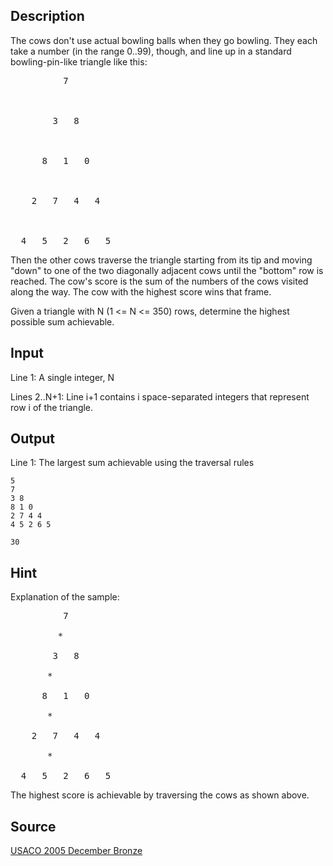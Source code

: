 <h2>Description</h2><p>The cows don't use actual bowling balls when they go bowling.  They each take a number (in the range 0..99), though, and line up in a standard bowling-pin-like triangle like this:
</p>
<pre>          7
<br>
<br>        3   8
<br>
<br>      8   1   0
<br>
<br>    2   7   4   4
<br>
<br>  4   5   2   6   5</pre><p>Then the other cows traverse the triangle starting from its tip and moving "down" to one of the two diagonally adjacent cows until the "bottom" row is reached.  The cow's score is the sum of the numbers of the cows visited along the way. The cow with the highest score wins that frame.
</p>
Given a triangle with N (1 &lt;= N &lt;= 350) rows, determine the highest possible sum achievable.<h2>Input</h2><p>Line 1: A single integer, N
</p>
Lines 2..N+1: Line i+1 contains i space-separated integers that represent row i of the triangle.<h2>Output</h2><p>Line 1: The largest sum achievable using the traversal rules</p><pre><code class="language-input1">5
7
3 8
8 1 0
2 7 4 4
4 5 2 6 5</code></pre><pre><code class="language-output1">30</code></pre><h2>Hint</h2><p>Explanation of the sample:
</p>
<pre>          7
<br>         *
<br>        3   8
<br>       *
<br>      8   1   0
<br>       *
<br>    2   7   4   4
<br>       *
<br>  4   5   2   6   5</pre><p>The highest score is achievable by traversing the cows as shown above.</p><h2>Source</h2><a href="searchproblem?field=source&amp;key=USACO+2005+December+Bronze">USACO 2005 December Bronze</a>